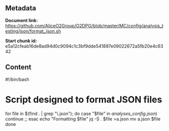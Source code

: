 ## Metadata

**Document link:** https://github.com/AliceO2Group/O2DPG/blob/master/MC/config/analysis_testing/json/format_json.sh

**Start chunk id:** e5a12cfeab16de8ad94d0c9094c1c3bf9dde541897e09022672a5fb20e4c6342

## Content

#!/bin/bash

# Script designed to format JSON files

for file in $(find . | grep "\.json"); do
    case "$file" in
    *analyses_config.json*)
        continue
        ;;
    esac
    echo "Formatting $file"
    jq -S . $file >a.json
    mv a.json $file
done